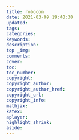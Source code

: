 ```yaml
---
title: robocon
date: 2021-03-09 19:40:30
updated:
tags:
categories:
keywords:
description:
top _img:
comments:
cover:
toc:
toc_number:
copyright:
copyright_author:
copyright_author_href:
copyright_url:
copyright_info:
mathjax:
katex:
aplayer:
highlight_shrink:
aside:
---
```


<object data="http://photo.lyh.best/2021/03/09/3b998d820df3b.pdf " type="application/pdf" width="100%" height="877px">
